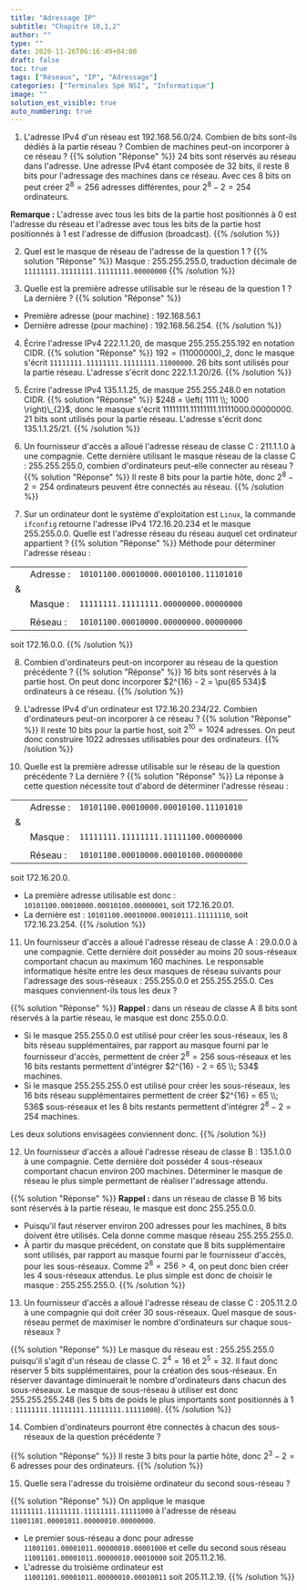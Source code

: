 ```yaml
---
title: "Adressage IP"
subtitle: "Chapitre 10,1,2"
author: ""
type: ""
date: 2020-11-26T06:16:49+04:00
draft: false
toc: true
tags: ["Réseaux", "IP", "Adressage"]
categories: ["Terminales Spé NSI", "Informatique"]
image: ""
solution_est_visible: true
auto_numbering: true
---
```


1. L'adresse IPv4 d'un réseau est 192.168.56.0/24. Combien de bits sont-ils
dédiés à la partie réseau ? Combien de machines peut-on incorporer à ce
réseau ?
{{% solution "Réponse" %}}
24 bits sont réservés au réseau dans l'adresse. Une adresse IPv4 étant
composée de 32 bits, il reste 8 bits pour l'adressage des machines dans ce
réseau. Avec ces 8 bits on peut créer $2^8 = 256$ adresses différentes, pour
$2^8 - 2 = 254$ ordinateurs.

**Remarque :** L'adresse avec tous les bits de la partie host positionnés à 0 est l'adresse du réseau et l'adresse avec tous les bits de la partie host positionnés à 1
est l'adresse de diffusion (broadcast).
{{% /solution %}}

2. Quel est le masque de réseau de l'adresse de la question 1 ?
{{% solution "Réponse" %}}
Masque : 255.255.255.0, traduction décimale de
`11111111.11111111.11111111.00000000`
{{% /solution %}}

3. Quelle est la première adresse utilisable sur le réseau de la question 1 ?
La dernière ?
{{% solution "Réponse" %}}

- Première adresse (pour machine) : 192.168.56.1
- Dernière adresse (pour machine) : 192.168.56.254.
{{% /solution %}}

4. Écrire l'adresse IPv4 222.1.1.20, de masque 255.255.255.192 en notation CIDR.
{{% solution "Réponse" %}}
$192 = (11000000)\_{2}$, donc le masque s'écrit
`11111111.11111111.11111111.11000000`. 26 bits sont utilisés pour la partie
réseau. L'adresse s'écrit donc 222.1.1.20/26.
{{% /solution %}}

5. Écrire l'adresse IPv4 135.1.1.25, de masque 255.255.248.0 en notation CIDR.
{{% solution "Réponse" %}}
$248 = \left( 1111 \\; 1000 \right)\_{2}$, donc le masque s'écrit
11111111.11111111.11111000.00000000. 21 bits sont utilisés pour la partie
réseau. L'adresse s'écrit donc 135.1.1.25/21.
{{% /solution %}}

6. Un fournisseur d'accès a alloué l'adresse réseau de classe C : 211.1.1.0 à
une compagnie. Cette dernière utilisant le masque réseau de la classe C :
255.255.255.0, combien d'ordinateurs peut-elle connecter au réseau ?
{{% solution "Réponse" %}}
Il reste 8 bits pour la partie hôte, donc $2^8 - 2 = 254$ ordinateurs peuvent
être connectés au réseau.
{{% /solution %}}

7. Sur un ordinateur dont le système d'exploitation est `Linux`, la commande
`ifconfig` retourne l'adresse IPv4 172.16.20.234 et le masque 255.255.0.0.
Quelle est l'adresse réseau du réseau auquel cet ordinateur appartient ?
{{% solution "Réponse" %}}
Méthode pour déterminer l'adresse réseau :

<center>

| | | |
| ----: | ---- | ---- |
| |Adresse : |`10101100.00010000.00010100.11101010` |
| &|  |   |
|   | Masque : | `11111111.11111111.00000000.00000000` |
| | | |
|  | Réseau : | `10101100.00010000.00000000.00000000` |

</center>
soit 172.16.0.0.
{{% /solution %}}

8. Combien d'ordinateurs peut-on incorporer au réseau de la question
précédente ?
{{% solution "Réponse" %}}
16 bits sont réservés à la partie host. On peut donc incorporer $2^{16} - 2
= \pu{65 534}$ ordinateurs à ce réseau.
{{% /solution %}}

9. L'adresse IPv4 d'un ordinateur est 172.16.20.234/22. Combien d'ordinateurs
peut-on incorporer à ce réseau ?
{{% solution "Réponse" %}}
Il reste 10 bits pour la partie host, soit $2^{10} = 1024$ adresses. On peut
donc construire 1022 adresses utilisables pour des ordinateurs.
{{% /solution %}}

10. Quelle est la première adresse utilisable sur le réseau de la question
précédente ? La dernière ?
{{% solution "Réponse" %}}
La réponse à cette question nécessite tout d'abord de déterminer l'adresse
réseau :

<center>

| | | |
| ----: | ---- | ---- |
| |Adresse : |`10101100.00010000.00010100.11101010` |
| &|  |   |
|   | Masque : | `11111111.11111111.11111100.00000000` |
| | | |
|  | Réseau : | `10101100.00010000.00010100.00000000` |

</center>

soit 172.16.20.0.

- La première adresse utilisable est donc : `10101100.00010000.00010100.00000001`, soit 172.16.20.01.
- La dernière est : `10101100.00010000.00010111.11111110`, soit 172.16.23.254.
{{% /solution %}}

11. Un fournisseur d'accès a alloué l'adresse réseau de classe A : 29.0.0.0 à
une compagnie. Cette dernière doit posséder au moins 20 sous-réseaux
comportant chacun au maximum 160 machines. Le responsable informatique hésite
entre les deux masques de réseau suivants pour l'adressage des sous-réseaux :
255.255.0.0 et 255.255.255.0. Ces masques conviennent-ils tous les deux ?

{{% solution "Réponse" %}}
**Rappel :**  dans un réseau de classe A 8 bits sont réservés à la partie
réseau, le masque est donc 255.0.0.0.

- Si le masque 255.255.0.0 est utilisé pour créer les sous-réseaux, les 8 bits réseau supplémentaires, par rapport au masque fourni par le fournisseur d'accès, permettent de créer $2^8 = 256$ sous-réseaux et les 16 bits restants permettent d'intégrer $2^{16} - 2 = 65 \\; 534$ machines.
- Si le masque 255.255.255.0 est utilisé pour créer les sous-réseaux, les 16 bits réseau supplémentaires permettent de créer $2^{16} = 65 \\; 536$ sous-réseaux et les 8 bits restants permettent d'intégrer $2^8 - 2 = 254$ machines.

Les deux solutions envisagées conviennent donc.
{{% /solution %}}

12. Un fournisseur d'accès a alloué l'adresse réseau de classe B : 135.1.0.0 à
une compagnie. Cette dernière doit posséder 4 sous-réseaux comportant chacun
environ 200 machines. Déterminer le masque de réseau le plus simple
permettant de réaliser l'adressage attendu.

{{% solution "Réponse" %}}
**Rappel :**  dans un réseau de classe B 16 bits sont réservés à la partie
réseau, le masque est donc 255.255.0.0.

- Puisqu'il faut réserver environ 200 adresses pour les machines, 8 bits doivent être utilisés. Cela donne comme masque réseau 255.255.255.0.
- À partir du masque précédent, on constate que 8 bits supplémentaire sont utilisés, par rapport au masque fourni par le fournisseur d'accès, pour les sous-réseaux. Comme $2^8 = 256 > 4$, on peut donc bien créer les 4 sous-réseaux attendus. Le plus simple est
donc de choisir le masque : 255.255.255.0.
{{% /solution %}}

13. Un fournisseur d'accès a alloué l'adresse réseau de classe C : 205.11.2.0
à une compagnie qui doit créer 30 sous-réseaux. Quel masque de sous-réseau
permet de maximiser le nombre d'ordinateurs sur chaque sous-réseaux ?

{{% solution "Réponse" %}}
Le masque du réseau est : 255.255.255.0 puisqu'il s'agit d'un réseau de
classe C.
$2^4 = 16$ et $2^5 = 32$. Il faut donc réserver 5 bits supplémentaires, pour la création des sous-réseaux. En réserver davantage diminuerait le nombre d'ordinateurs dans chacun des sous-réseaux. Le masque de sous-réseau à utiliser est donc 255.255.255.248 (les 5 bits de poids le plus importants sont positionnés à 1 : `11111111.11111111.11111111.11111000`).
{{% /solution %}}

14. Combien d'ordinateurs pourront être connectés à chacun des sous-réseaux de
la question précédente ?

{{% solution "Réponse" %}}
Il reste 3 bits pour la partie hôte, donc $2^3 - 2 = 6$ adresses pour des
ordinateurs.
{{% /solution %}}

15. Quelle sera l'adresse du troisième ordinateur du second
sous-réseau ?

{{% solution "Réponse" %}}
On applique le masque `11111111.11111111.11111111.11111000` à l'adresse de réseau `11001101.00001011.00000010.00000000`.

- Le premier sous-réseau a donc pour adresse `11001101.00001011.00000010.00001000` et celle du second sous réseau `11001101.00001011.00000010.00010000` soit 205.11.2.16.
- L'adresse du troisième ordinateur est `11001101.00001011.00000010.00010011` soit 205.11.2.19.
{{% /solution %}}
